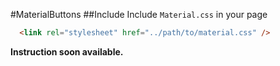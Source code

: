 #MaterialButtons
##Include
Include `Material.css` in your page

```html
  <link rel="stylesheet" href="../path/to/material.css" />
```
**Instruction soon available.**

